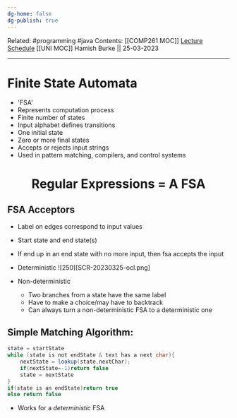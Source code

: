 ```yaml
---
dg-home: false
dg-publish: true
---
```

Related: #programming #java 
Contents: [[COMP261 MOC]]
[Lecture Schedule](https://ecs.wgtn.ac.nz/Courses/COMP261_2023T1/LectureSchedule)
[[UNI MOC]]
Hamish Burke || 25-03-2023
***

# Finite State Automata

- 'FSA'
- Represents computation process
- Finite number of states
- Input alphabet defines transitions
- One initial state
- Zero or more final states
- Accepts or rejects input strings
- Used in pattern matching, compilers, and control systems


<h1 align="center">
Regular Expressions = A FSA
</h1>

## FSA Acceptors

- Label on edges correspond to input values
- Start state and end state(s)
- If end up in an end state with no more input, then fsa accepts the input
- Deterministic
![250][SCR-20230325-ocl.png]

- Non-deterministic
	- Two branches from a state have the same label
	- Have to make a choice/may have to backtrack
	- Can always turn a non-deterministic FSA to a deterministic one

## Simple Matching Algorithm:

```java
state = startState
while (state is not endState & text has a next char){
	nextState = lookup(state,nextChar);
	if(nextState=-1)return false
	state = nextState
}
if(state is an endState)return true
else return false
```

- Works for a *deterministic* FSA